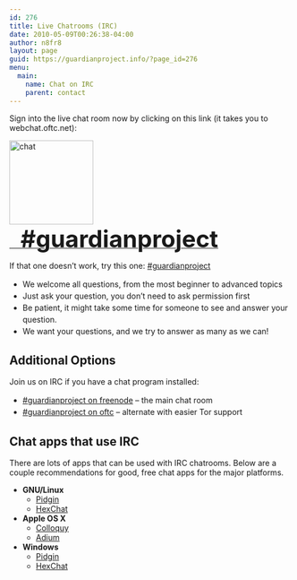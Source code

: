 ```yaml
---
id: 276
title: Live Chatrooms (IRC)
date: 2010-05-09T00:26:38-04:00
author: n8fr8
layout: page
guid: https://guardianproject.info/?page_id=276
menu:
  main:
    name: Chat on IRC
    parent: contact
---
```

Sign into the live chat room now by clicking on this link (it takes you to webchat.oftc.net): 

<a href="https://webchat.freenode.net/?randomnick=1&#038;channels=%23guardianproject&#038;uio=MT1mYWxzZSYyPXRydWUmND10cnVlJjk9dHJ1ZSYxMD10cnVlJjEyPXRydWU84" title="Freenode IRC Webchat" target="_blank"><img src="https://guardianproject.info/wp-content/uploads/2010/05/chat-150x150.jpg" alt="chat" width="150" height="150" class="size-thumbnail wp-image-12341" style="vertical-align:middle" srcset="https://guardianproject.info/wp-content/uploads/2010/05/chat-150x150.jpg 150w, https://guardianproject.info/wp-content/uploads/2010/05/chat-100x100.jpg 100w, https://guardianproject.info/wp-content/uploads/2010/05/chat-200x200.jpg 200w, https://guardianproject.info/wp-content/uploads/2010/05/chat.jpg 290w" sizes="(max-width: 150px) 100vw, 150px" /><strong style="font-size: 300%;">&nbsp;&nbsp;#guardianproject</strong></a>

If that one doesn&#8217;t work, try this one: <a href="https://webchat.oftc.net/?randomnick=1&#038;channels=guardianproject&#038;uio=MT1mYWxzZSYyPXRydWUmND10cnVlJjk9dHJ1ZSYxMD10cnVlJjExPTIwNSYxMj10cnVlb6#" title="OFTC IRC Webchat" target="_blank">#guardianproject</a>

<ul style="line-height:150%">
  <li>
    We welcome all questions, from the most beginner to advanced topics
  </li>
  <li>
    Just ask your question, you don&#8217;t need to ask permission first
  </li>
  <li>
    Be patient, it might take some time for someone to see and answer your question.
  </li>
  <li>
    We want your questions, and we try to answer as many as we can!
  </li>
</ul>

## Additional Options

Join us on IRC if you have a chat program installed:

<ul style="line-height:150%">
  <li>
    <a href="irc://irc.freenode.net/guardianproject" title="Guardian Project on IRC Freenode" target="_blank">#guardianproject on freenode</a> &#8211; the main chat room
  </li>
  <li>
    <a href="irc://irc.oftc.net/guardianproject" title="Guardian Project on IRC OFTC" target="_blank">#guardianproject on oftc</a> &#8211; alternate with easier Tor support
  </li>
</ul>

## Chat apps that use IRC

There are lots of apps that can be used with IRC chatrooms. Below are a couple recommendations for good, free chat apps for the major platforms.

  * **GNU/Linux** 
      * <a href="https://pidgin.im/" target="_blank">Pidgin</a>
      * <a href="https://hexchat.github.io/" target="_blank">HexChat</a>
  * **Apple OS X** 
      * <a href="http://colloquy.info/" target="_blank">Colloquy</a>
      * <a href="https://adium.im/" target="_blank">Adium</a>
  * **Windows** 
      * <a href="https://pidgin.im/" target="_blank">Pidgin</a>
      * <a href="https://hexchat.github.io/" target="_blank">HexChat</a>